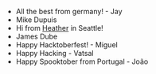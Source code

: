 - All the best from germany! - Jay
- Mike Dupuis
- Hi from [Heather](https://github.com/OGHP) in Seattle!
- James Dube
- Happy Hacktoberfest! - Miguel
- Happy Hacking - Vatsal
- Happy Spooktober from Portugal - João
